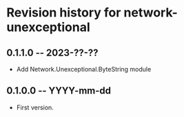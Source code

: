 # Revision history for network-unexceptional

## 0.1.1.0 -- 2023-??-??

* Add Network.Unexceptional.ByteString module

## 0.1.0.0 -- YYYY-mm-dd

* First version.
